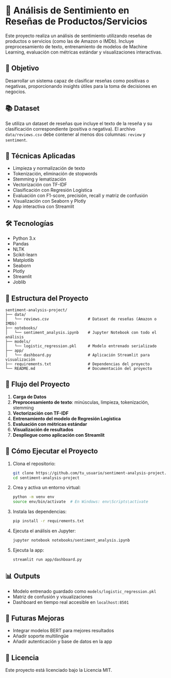 # 🧠 Análisis de Sentimiento en Reseñas de Productos/Servicios

Este proyecto realiza un análisis de sentimiento utilizando reseñas de productos o servicios (como las de Amazon o IMDb). Incluye preprocesamiento de texto, entrenamiento de modelos de Machine Learning, evaluación con métricas estándar y visualizaciones interactivas.

## 🎯 Objetivo

Desarrollar un sistema capaz de clasificar reseñas como positivas o negativas, proporcionando insights útiles para la toma de decisiones en negocios.

## 📚 Dataset

Se utiliza un dataset de reseñas que incluye el texto de la reseña y su clasificación correspondiente (positiva o negativa). El archivo `data/reviews.csv` debe contener al menos dos columnas: `review` y `sentiment`.

## 🧠 Técnicas Aplicadas

- Limpieza y normalización de texto
- Tokenización, eliminación de stopwords
- Stemming y lematización
- Vectorización con TF-IDF
- Clasificación con Regresión Logística
- Evaluación con F1-score, precisión, recall y matriz de confusión
- Visualización con Seaborn y Plotly
- App interactiva con Streamlit

## 🛠️ Tecnologías

- Python 3.x  
- Pandas  
- NLTK  
- Scikit-learn  
- Matplotlib  
- Seaborn  
- Plotly  
- Streamlit  
- Joblib  

## 📁 Estructura del Proyecto

```
sentiment-analysis-project/
├── data/
│   └── reviews.csv                 # Dataset de reseñas (Amazon o IMDb)
├── notebooks/
│   └── sentiment_analysis.ipynb    # Jupyter Notebook con todo el análisis
├── models/
│   └── logistic_regression.pkl     # Modelo entrenado serializado
├── app/
│   └── dashboard.py                # Aplicación Streamlit para visualización
├── requirements.txt                # Dependencias del proyecto
└── README.md                       # Documentación del proyecto
```

## 🔎 Flujo del Proyecto

1. **Carga de Datos**  
2. **Preprocesamiento de texto**: minúsculas, limpieza, tokenización, stemming  
3. **Vectorización con TF-IDF**  
4. **Entrenamiento del modelo de Regresión Logística**  
5. **Evaluación con métricas estándar**  
6. **Visualización de resultados**  
7. **Despliegue como aplicación con Streamlit**  

## 🚀 Cómo Ejecutar el Proyecto

1. Clona el repositorio:
   ```bash
   git clone https://github.com/tu_usuario/sentiment-analysis-project.git
   cd sentiment-analysis-project
   ```

2. Crea y activa un entorno virtual:
   ```bash
   python -m venv env
   source env/bin/activate  # En Windows: env\Scripts\activate
   ```

3. Instala las dependencias:
   ```bash
   pip install -r requirements.txt
   ```

4. Ejecuta el análisis en Jupyter:
   ```bash
   jupyter notebook notebooks/sentiment_analysis.ipynb
   ```

5. Ejecuta la app:
   ```bash
   streamlit run app/dashboard.py
   ```

## 📊 Outputs

- Modelo entrenado guardado como `models/logistic_regression.pkl`  
- Matriz de confusión y visualizaciones  
- Dashboard en tiempo real accesible en `localhost:8501`

## 📌 Futuras Mejoras

- Integrar modelos BERT para mejores resultados  
- Añadir soporte multilingüe  
- Añadir autenticación y base de datos en la app  

## 📄 Licencia

Este proyecto está licenciado bajo la Licencia MIT.
